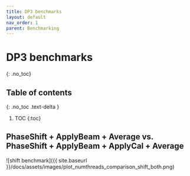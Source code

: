 ```yaml
---
title: DP3 benchmarks
layout: default
nav_order: 1
parent: Benchmarking
---
```


# DP3 benchmarks
{: .no_toc}

## Table of contents
{: .no_toc .text-delta }

1. TOC
{:toc}

## PhaseShift + ApplyBeam + Average vs. PhaseShift + ApplyBeam + ApplyCal + Average
![shift benchmark]({{ site.baseurl }}/docs/assets/images/plot_numthreads_comparison_shift_both.png)
